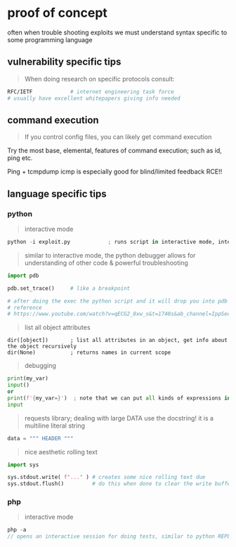 # proof of concept

often when trouble shooting exploits we must understand syntax specific to some programming language

## vulnerability specific tips
> When doing research on specific protocols consult:
```sh
RFC/IETF 			# internet engineering task force
# usually have excellent whitepapers giving info needed
```



## command execution

> If you control config files, you can likely get command execution

Try the most base, elemental, features of command execution; such as id, ping etc. 

Ping + tcmpdump icmp is especially good for blind/limited feedback RCE!!


## language specific tips
### python
> interactive mode
```python
python -i exploit.py 			; runs script in interactive mode, interprets all lines then maintains so u can interact
```

> similar to interactive mode, the python debugger allows for understanding of other code & powerful troubleshooting	 
```python
import pdb

pdb.set_trace()  	# like a breakpoint

# after doing the exec the python script and it will drop you into pdb where gdb like commands can be used to query values
# reference
# https://www.youtube.com/watch?v=qECG2_8xw_s&t=1740s&ab_channel=IppSec
```

> list all object attributes
```
dir([object]) 		; list all attributes in an object, get info about the object recursively
dir(None)			; returns names in current scope
```

> debugging
```python
print(my_var)
input()
or
print(f'{my_var=}')  ; note that we can put all kinds of expressions in here
input
```

> requests library; dealing with large DATA use the docstring! it is a multiline literal string
```python
data = """ HEADER """
```

> nice aesthetic rolling text
```python
import sys

sys.stdout.write( f"..." ) # creates some nice rolling text due
sys.stdout.flush()         # do this when done to clear the write buffer
```

### php
> interactive mode
```php
php -a		
// opens an interactive session for doing tests, similar to python REPL
```

